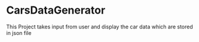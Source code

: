 # CarsDataGenerator
This Project takes input from user and display the car data which are stored in json file
